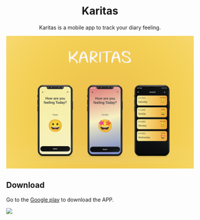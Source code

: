 
<h1 align="center">Karitas</h1>

<p align="center">
 Karitas is a mobile app to track your diary feeling.
</p>
<img src='./screens.jpg'>

## Download
Go to the [Google play](https://) to download the  APP.

<a href='' target='_blank'>
    <img src='https://lh3.googleusercontent.com/q1k2l5CwMV31JdDXcpN4Ey7O43PxnjAuZBTmcHEwQxVuv_2wCE2gAAQMWxwNUC2FYEOnYgFPOpw6kmHJWuEGeIBLTj9CuxcOEeU8UXyzWJq4NJM3lg=s0'>
</a>